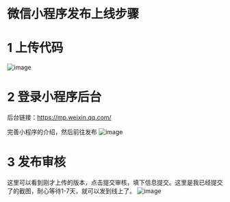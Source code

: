 # 微信小程序发布上线步骤
# 1 上传代码
![image](https://i.imgur.com/TyMLx9A.png)
# 2 登录小程序后台
后台链接：https://mp.weixin.qq.com/

完善小程序的介绍，然后前往发布
![image](https://i.imgur.com/LJSjBOi.png)
# 3 发布审核
这里可以看到刚才上传的版本，点击提交审核，填下信息提交。这里是我已经提交了的截图，耐心等待1-7天，就可以发到线上了。
![image](https://i.imgur.com/gdFh3aB.png)